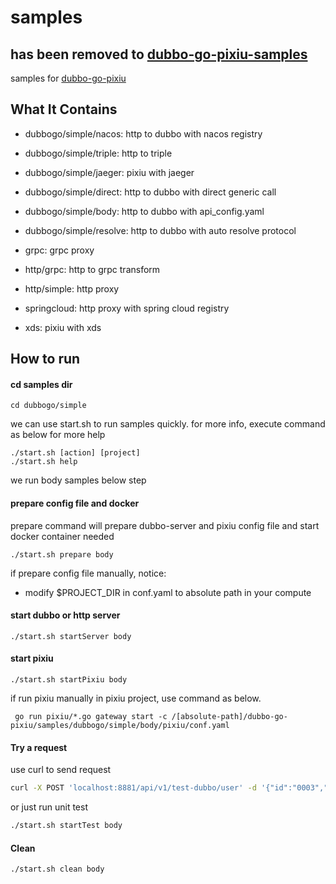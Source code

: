 # samples 
## has been removed to [dubbo-go-pixiu-samples](https://github.com/apache/dubbo-go-pixiu-samples)
samples for [dubbo-go-pixiu](https://github.com/apache/dubbo-go-pixiu)


## What It Contains

- dubbogo/simple/nacos: http to dubbo with nacos registry
- dubbogo/simple/triple: http to triple
- dubbogo/simple/jaeger: pixiu with jaeger
- dubbogo/simple/direct: http to dubbo with direct generic call  
- dubbogo/simple/body: http to dubbo with api_config.yaml
- dubbogo/simple/resolve: http to dubbo with auto resolve protocol

- grpc: grpc proxy
- http/grpc: http to grpc transform
- http/simple: http proxy

- springcloud: http proxy with spring cloud registry
- xds: pixiu with xds

## How to run

#### cd samples dir

```
cd dubbogo/simple
```

we can use start.sh to run samples quickly. for more info, execute command as below for more help

```
./start.sh [action] [project]
./start.sh help
```

we run body samples below step

#### prepare config file and docker

prepare command will prepare dubbo-server and pixiu config file and start docker container needed

```
./start.sh prepare body
```

if prepare config file manually, notice:
- modify $PROJECT_DIR in conf.yaml to absolute path in your compute

#### start dubbo or http server

```
./start.sh startServer body
```

#### start pixiu

```
./start.sh startPixiu body
```

if run pixiu manually in pixiu project, use command as below.

```
 go run pixiu/*.go gateway start -c /[absolute-path]/dubbo-go-pixiu/samples/dubbogo/simple/body/pixiu/conf.yaml
```


#### Try a request

use curl to send request

```bash
curl -X POST 'localhost:8881/api/v1/test-dubbo/user' -d '{"id":"0003","code":3,"name":"dubbogo","age":99}' --header 'Content-Type: application/json' 
```

or just run unit test

```bash
./start.sh startTest body

```

#### Clean

```
./start.sh clean body
```
